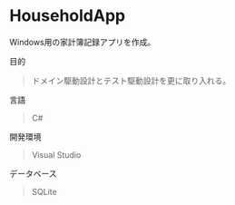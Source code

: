 # HouseholdApp

Windows用の家計簿記録アプリを作成。

目的

> ドメイン駆動設計とテスト駆動設計を更に取り入れる。

言語

> C#

開発環境

> Visual Studio

データベース

> SQLite

